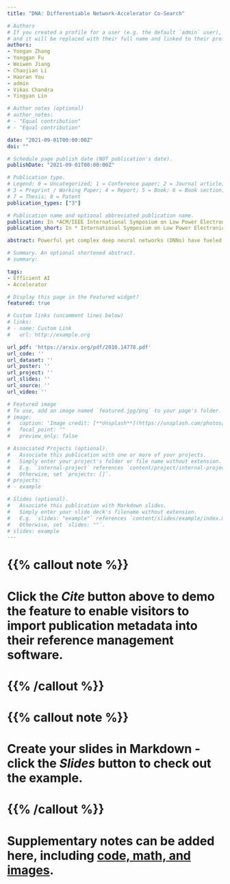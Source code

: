 ```yaml
---
title: "DNA: Differentiable Network-Accelerator Co-Search"

# Authors
# If you created a profile for a user (e.g. the default `admin` user), write the username (folder name) here 
# and it will be replaced with their full name and linked to their profile.
authors:
- Yongan Zhang
- Yonggan Fu
- Weiwen Jiang
- Chaojian Li
- Haoran You
- admin
- Vikas Chandra
- Yingyan Lin

# Author notes (optional)
# author_notes:
# - "Equal contribution"
# - "Equal contribution"

date: "2021-09-01T00:00:00Z"
doi: ""

# Schedule page publish date (NOT publication's date).
publishDate: "2021-09-01T00:00:00Z"

# Publication type.
# Legend: 0 = Uncategorized; 1 = Conference paper; 2 = Journal article;
# 3 = Preprint / Working Paper; 4 = Report; 5 = Book; 6 = Book section;
# 7 = Thesis; 8 = Patent
publication_types: ["3"]

# Publication name and optional abbreviated publication name.
publication: In *ACM/IEEE International Symposium on Low Power Electronics and Design*
publication_short: In * International Symposium on Low Power Electronics and Design (ISLPED) 2021*

abstract: Powerful yet complex deep neural networks (DNNs) have fueled a booming demand for efficient DNN solutions to bring DNN-powered intelligence into numerous applications. Jointly optimizing the networks and their accelerators are promising in providing optimal performance. However, the great potential of such solutions have yet to be unleashed due to the challenge of simultaneously exploring the vast and entangled, yet different design spaces of the networks and their accelerators. To this end, we propose DNA, a Differentiable Network-Accelerator co-search framework for automatically searching for matched networks and accelerators to maximize both the task accuracy and acceleration efficiency. Specifically, DNA integrates two enablers, (1) a generic design space for DNN accelerators that is applicable to both FPGA- and ASIC-based DNN accelerators and compatible with DNN frameworks such as PyTorch to enable algorithmic exploration for more efficient DNNs and their accelerators; and (2) a joint DNN network and accelerator co-search algorithm that enables simultaneously searching for optimal DNN structures and their accelerators' micro-architectures and mapping methods to maximize both the task accuracy and acceleration efficiency. Experiments and ablation studies based on FPGA measurements and ASIC synthesis show that the matched networks and accelerators generated by DNA consistently outperform state-of-the-art (SOTA) DNNs and DNN accelerators (e.g., 3.04x better FPS with a 5.46% higher accuracy on ImageNet), while requiring notably reduced search time (up to 1234.3x) over SOTA co-exploration methods, when evaluated over ten SOTA baselines on three datasets. All codes will be released upon acceptance.

# Summary. An optional shortened abstract.
# summary: 

tags: 
- Efficient AI
- Accelerator

# Display this page in the Featured widget?
featured: true

# Custom links (uncomment lines below)
# links:
# - name: Custom Link
#   url: http://example.org

url_pdf: 'https://arxiv.org/pdf/2010.14778.pdf'
url_code: ''
url_dataset: ''
url_poster: ''
url_project: ''
url_slides: ''
url_source: ''
url_video: ''

# Featured image
# To use, add an image named `featured.jpg/png` to your page's folder. 
# image:
#   caption: 'Image credit: [**Unsplash**](https://unsplash.com/photos/pLCdAaMFLTE)'
#   focal_point: ""
#   preview_only: false

# Associated Projects (optional).
#   Associate this publication with one or more of your projects.
#   Simply enter your project's folder or file name without extension.
#   E.g. `internal-project` references `content/project/internal-project/index.md`.
#   Otherwise, set `projects: []`.
# projects:
# - example

# Slides (optional).
#   Associate this publication with Markdown slides.
#   Simply enter your slide deck's filename without extension.
#   E.g. `slides: "example"` references `content/slides/example/index.md`.
#   Otherwise, set `slides: ""`.
# slides: example
---
```


# {{% callout note %}}
# Click the *Cite* button above to demo the feature to enable visitors to import publication metadata into their reference management software.
# {{% /callout %}}
# 
# {{% callout note %}}
# Create your slides in Markdown - click the *Slides* button to check out the example.
# {{% /callout %}}
# 
# Supplementary notes can be added here, including [code, math, and images](https://wowchemy.com/docs/writing-markdown-latex/).




